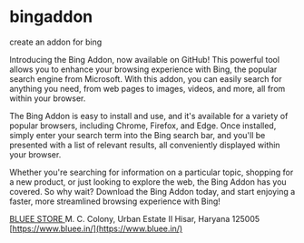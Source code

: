 # bingaddon
create an addon for bing


Introducing the Bing Addon, now available on GitHub! This powerful tool allows you to enhance your browsing experience with Bing, the popular search engine from Microsoft. With this addon, you can easily search for anything you need, from web pages to images, videos, and more, all from within your browser.

The Bing Addon is easy to install and use, and it's available for a variety of popular browsers, including Chrome, Firefox, and Edge. Once installed, simply enter your search term into the Bing search bar, and you'll be presented with a list of relevant results, all conveniently displayed within your browser.

Whether you're searching for information on a particular topic, shopping for a new product, or just looking to explore the web, the Bing Addon has you covered. So why wait? Download the Bing Addon today, and start enjoying a faster, more streamlined browsing experience with Bing!


[BLUEE STORE ](https://www.bluee.in/)
M. C. Colony, Urban Estate II
Hisar, Haryana 125005
[https://www.bluee.in/](https://www.bluee.in/)


